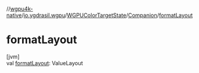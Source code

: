 //[wgpu4k-native](../../../../index.md)/[io.ygdrasil.wgpu](../../index.md)/[WGPUColorTargetState](../index.md)/[Companion](index.md)/[formatLayout](format-layout.md)

# formatLayout

[jvm]\
val [formatLayout](format-layout.md): ValueLayout